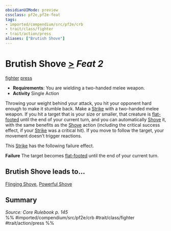 ```yaml
---
obsidianUIMode: preview
cssclass: pf2e,pf2e-feat
tags:
- imported/compendium/src/pf2e/crb
- trait/class/fighter
- trait/action/press
aliases: ["Brutish Shove"]
---
```

# Brutish Shove  [>](chapter-9-playing-the-game.md#Actions "Single Action") *Feat 2*  
[fighter](rules/traits/fighter.md)  [press](press.md)  

- **Requirements**: You are wielding a two-handed melee weapon.
- **Activity** Single Action

Throwing your weight behind your attack, you hit your opponent hard enough to make it stumble back. Make a [Strike](strike.md) with a two-handed melee weapon. If you hit a target that is your size or smaller, that creature is [flat-footed](conditions.md#Flat-footed) until the end of your current turn, and you can automatically [Shove](rules/actions/shove.md) it, with the same benefits as the [Shove](rules/actions/shove.md) action (including the critical success effect, if your [Strike](strike.md) was a critical hit). If you move to follow the target, your movement doesn't trigger reactions.

This [Strike](strike.md) has the following failure effect.

**Failure** The target becomes [flat-footed](conditions.md#Flat-footed) until the end of your current turn.

## Brutish Shove leads to...

[Flinging Shove](flinging-shove.md), [Powerful Shove](powerful-shove.md)

## Summary

*Source: Core Rulebook p. 145*  
%% #imported/compendium/src/pf2e/crb #trait/class/fighter #trait/action/press %%